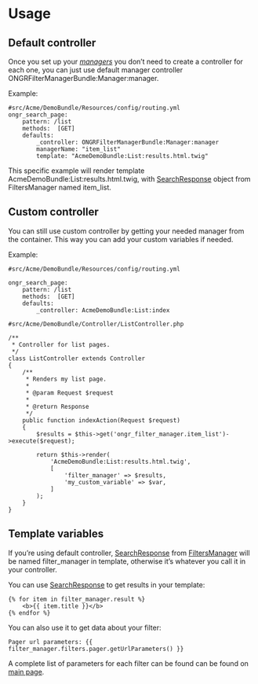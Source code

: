 # Usage

## Default controller

Once you set up your [*managers*] you don’t need to create a controller
for each one, you can just use default manager controller
ONGRFilterManagerBundle:Manager:manager.

Example:

``` {.sourceCode .yaml}
#src/Acme/DemoBundle/Resources/config/routing.yml
ongr_search_page:
    pattern: /list
    methods:  [GET]
    defaults:
        _controller: ONGRFilterManagerBundle:Manager:manager
        managerName: "item_list"
        template: "AcmeDemoBundle:List:results.html.twig"
```

This specific example will render template
AcmeDemoBundle:List:results.html.twig, with [SearchResponse] object from
FiltersManager named item\_list.

## Custom controller

You can still use custom controller by getting your needed manager from
the container. This way you can add your custom variables if needed.

Example:

``` {.sourceCode .yaml}
#src/Acme/DemoBundle/Resources/config/routing.yml

ongr_search_page:
    pattern: /list
    methods:  [GET]
    defaults:
        _controller: AcmeDemoBundle:List:index
```

``` {.sourceCode .php}
#src/Acme/DemoBundle/Controller/ListController.php

/**
 * Controller for list pages.
 */
class ListController extends Controller
{
    /**
     * Renders my list page.
     *
     * @param Request $request
     *
     * @return Response
     */
    public function indexAction(Request $request)
    {
        $results = $this->get('ongr_filter_manager.item_list')->execute($request);

        return $this->render(
            'AcmeDemoBundle:List:results.html.twig',
            [
                'filter_manager' => $results,
                'my_custom_variable' => $var,
            ]
        );
    }
}
```

## Template variables

If you’re using default controller, [SearchResponse] from
[FiltersManager] will be named filter\_manager in template, otherwise
it’s whatever you call it in your controller.

You can use [SearchResponse] to get results in your template:

``` {.sourceCode .twig}
{% for item in filter_manager.result %}
    <b>{{ item.title }}</b>
{% endfor %}
```

You can also use it to get data about your filter:

``` {.sourceCode .twig}
Pager url parameters: {{ filter_manager.filters.pager.getUrlParameters() }}
```

A complete list of parameters for each filter can be found can be found
on [main page].

  [*managers*]: manager.html
  [SearchResponse]: https://github.com/ongr-io/FilterManagerBundle/blob/master/Search/SearchResponse.php
  [FiltersManager]: https://github.com/ongr-io/FilterManagerBundle/blob/master/Search/FiltersManager.php
  [main page]: index.html#filters
